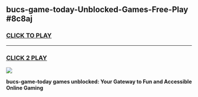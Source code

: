
## bucs-game-today-Unblocked-Games-Free-Play #8c8aj
<h3>
<a href="https://us.freeplayer.one?title=bucs-game-today&ref=9M">CLICK TO PLAY</a></h3>
<hr>

<h3>
<a href="https://us.freeplayer.one?title=bucs-game-today&ref=9M">CLICK 2 PLAY</a>
  
</h3>

<a href="https://us.freeplayer.one?title=bucs-game-today&ref=9M"><img src="https://clearcache.store/games.png"></a>


**bucs-game-today games unblocked: Your Gateway to Fun and Accessible Online Gaming**
